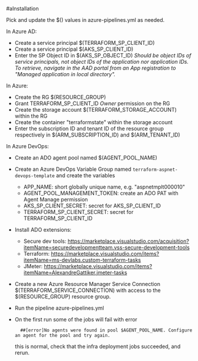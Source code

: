 #aInstallation

Pick and update the $() values in azure-pipelines.yml as needed.

In Azure AD:
  - Create a service principal $(TERRAFORM_SP_CLIENT_ID)
  - Create a service principal $(AKS_SP_CLIENT_ID)
  - Enter the SP Object ID in $(AKS_SP_OBJECT_ID)
    *Should be object IDs of service principals, not object IDs of the application nor application IDs.
    To retrieve, navigate in the AAD portal from an App registration to "Managed application in local directory".*

In Azure:
  - Create the RG $(RESOURCE_GROUP)
  - Grant TERRAFORM_SP_CLIENT_ID *Owner* permission on the RG
  - Create the storage account $(TERRAFORM_STORAGE_ACCOUNT) within the RG
  - Create the container "terraformstate" within the storage account
  - Enter the subscription ID and tenant ID of the resource group respectively in $(ARM_SUBSCRIPTION_ID) and $(ARM_TENANT_ID)

In Azure DevOps:
  - Create an ADO agent pool named $(AGENT_POOL_NAME)
  - Create an Azure DevOps Variable Group named `terraform-aspnet-devops-template` and create the variables
    - APP_NAME: short globally unique name, e.g. "aspnetmplt000010"
    - AGENT_POOL_MANAGEMENT_TOKEN: create an ADO PAT with Agent Manage permission
    - AKS_SP_CLIENT_SECRET: secret for AKS_SP_CLIENT_ID
    - TERRAFORM_SP_CLIENT_SECRET: secret for TERRAFORM_SP_CLIENT_ID
  - Install ADO extensions:
    - Secure dev tools: https://marketplace.visualstudio.com/acquisition?itemName=securedevelopmentteam.vss-secure-development-tools
    - Terraform: https://marketplace.visualstudio.com/items?itemName=ms-devlabs.custom-terraform-tasks
    - JMeter: https://marketplace.visualstudio.com/items?itemName=AlexandreGattiker.jmeter-tasks
  - Create a new Azure Resource Manager Service Connection $(TERRAFORM_SERVICE_CONNECTION) with access to the $(RESOURCE_GROUP) resource group.
  - Run the pipeline azure-pipelines.yml
  - On the first run some of the jobs will fail with error
  
          ##[error]No agents were found in pool $AGENT_POOL_NAME. Configure an agent for the pool and try again.

    this is normal, check that the infra deployment jobs succeeded, and rerun.
